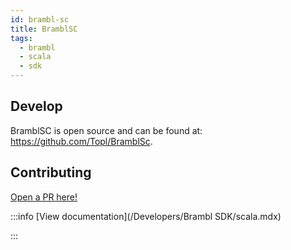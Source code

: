 ```yaml
---
id: brambl-sc
title: BramblSC
tags:
  - brambl
  - scala
  - sdk
---
```


## Develop

BramblSC is open source and can be found at: https://github.com/Topl/BramblSc.

## Contributing

[Open a PR here!](https://github.com/Topl/BramblSc)

:::info [View documentation](/Developers/Brambl SDK/scala.mdx)

:::
